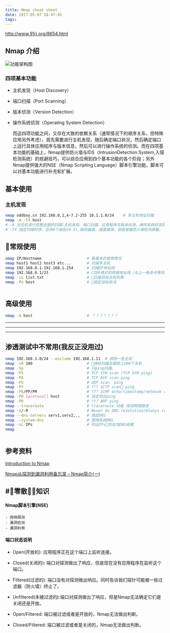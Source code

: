 ```yaml
---
title: Nmap cheat sheet
date: 2017-05-07 18:47:45
tags:
---
```

http://www.91ri.org/8654.html
## Nmap 介绍
![功能架构图](http://my.csdn.net/uploads/201206/26/1340719324_9785.JPG)

### 四项基本功能
<!-- more -->
- 主机发现（Host Discovery）

- 端口扫描（Port Scanning）

- 版本侦测（Version Detection）

- 操作系统侦测（Operating System Detection）

    而这四项功能之间，又存在大致的依赖关系（通常情况下的顺序关系，但特殊应用另外考虑），首先需要进行主机发现，随后确定端口状况，然后确定端口上运行具体应用程序与版本信息，然后可以进行操作系统的侦测。而在四项基本功能的基础上，Nmap提供防火墙与IDS（IntrusionDetection System,入侵检测系统）的规避技巧，可以综合应用到四个基本功能的各个阶段；另外Nmap提供强大的NSE（Nmap Scripting Language）脚本引擎功能，脚本可以对基本功能进行补充和扩展。

## 基本使用
### 主机发现


```bash
nmap oddboy.cn 192.168.0,1,4-7.2-255 10.1.1.0/24    # 多主机地址扫描
nmap -A -T4 host        
# -A 对主机进行完整全面的扫描(主机发现、端口扫描、应用程序与版本侦测、操作系统侦测及调用默认NSE脚本扫描)
# -T4 指定扫描时序，总共6个级别(0-5),级别越高，速度越快，但容易被防火墙检测屏蔽。

```




## 常规使用

```bash
nmap IP/Hostname                    # 最基本的使用情况
nmap host1 host2 host3 etc...       # 扫描多主机
nmap 192.168.0.1-192.168.1.254      # 扫描IP地址段
nmap 192.168.0.1/23                 # CIDR格式的网络地址段（与上一条命令等同）
nmap -iL list.txt                   # 扫描目标主机列表
nmap -Pn host                       # 假定目标存活



```
## 高级使用
```bash
nmap -A host                        # ？？？？？？？


```
---
---
---

## 渗透测试中不常用(我反正没用过)
```bash
nmap 192.168.1.0/24 --exclude 192.168.1.11  # 排除一些主机
nmap -iR 100                        # 随机扫描互联网上100个主机
nmap -Sp                            # 只ping扫描，
nmap -PS                            # TCP SYN scan (TCP SYN ping)
nmap -PA                            # TCP ACK scan ping
nmap -PU                            # UDP scan  ping
nmap -PY                            # ??? SCTP scan ping
nmap -PE/PP/PM                      # ??? ICMP echo/timestamp/netmask request discovery probes  什么鬼？
nmap -PO [protocol] host            # 指定协议ping
nmap -PR                            # ??? ARP ping 
nmap --traceroute                   # traceroute 功能 探测网络路径
nmap -n/-R                          # Never do DNS resolution/Always resolve [default: sometimes]
nmap --dns-servers serv1,serv2,,,   # 指定DNS
nmap --system-dns                   # 使用系统DNS
nmap -sL IPs                        # 列出IPs的反向DNS结果
nmap 



```
## 参考资料
[Introduction to Nmap](http://resources.infosecinstitute.com/nmap-cheat-sheet/)

[Nmap从探测到漏洞利用备忘录 – Nmap简介(一)](http://www.freebuf.com/articles/network/32302.html)

## #零散知识

#### Nmap脚本引擎(NSE)
    - 网络探测
    - 漏洞检测
    - 漏洞利用

#### 端口状态说明
- Open(开放的): 应用程序正在这个端口上监听连接。

- Closed(关闭的): 端口对探测做出了响应，但是现在没有应用程序在监听这个端口。

- Filtered(过滤的): 端口没有对探测做出响应。同时告诉我们探针可能被一些过滤器（防火墙）终止了。

- Unfiltered(未被过滤的):端口对探测做出了响应，但是Nmap无法确定它们是关闭还是开放。

- Open/Filtered: 端口被过滤或者是开放的，Nmap无法做出判断。

- Closed/Filtered: 端口被过滤或者是关闭的，Nmap无法做出判断。